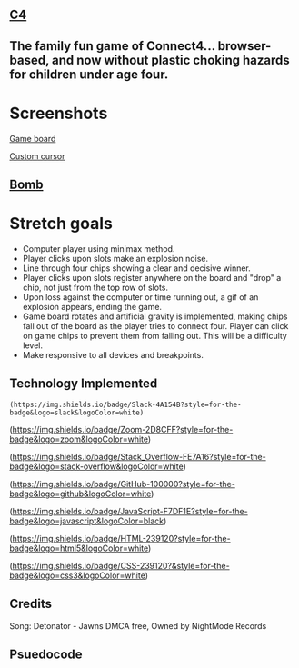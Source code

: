 [C4](https://atomic82.github.io/Connect-Four/)
----
The family fun game of Connect4... browser-based, and now without plastic choking hazards for children under age four.
----
# Screenshots
[Game board](/assets/ScreenshotGame.png)

[Custom cursor](/assets/SkeleCursor.png)

[Bomb](/assets/RedBomb.png)
----
# Stretch goals
- Computer player using minimax method.
- Player clicks upon slots make an explosion noise.
- Line through four chips showing a clear and decisive winner.
- Player clicks upon slots register anywhere on the board and "drop" a chip, not just from the top row of slots.
- Upon loss against the computer or time running out, a gif of an explosion appears, ending the game.
- Game board rotates and artificial gravity is implemented, making chips fall out of the board as the player tries to connect four. Player can click on game chips to prevent them from falling out. This will be a difficulty level.
- Make responsive to all devices and breakpoints.

Technology Implemented
----
	(https://img.shields.io/badge/Slack-4A154B?style=for-the-badge&logo=slack&logoColor=white)

  (https://img.shields.io/badge/Zoom-2D8CFF?style=for-the-badge&logo=zoom&logoColor=white)

  (https://img.shields.io/badge/Stack_Overflow-FE7A16?style=for-the-badge&logo=stack-overflow&logoColor=white)

  (https://img.shields.io/badge/GitHub-100000?style=for-the-badge&logo=github&logoColor=white)

  (https://img.shields.io/badge/JavaScript-F7DF1E?style=for-the-badge&logo=javascript&logoColor=black)

  (https://img.shields.io/badge/HTML-239120?style=for-the-badge&logo=html5&logoColor=white)

  (https://img.shields.io/badge/CSS-239120?&style=for-the-badge&logo=css3&logoColor=white)

Credits
----
Song: Detonator - Jawns
DMCA free, Owned by NightMode Records

Psuedocode
----